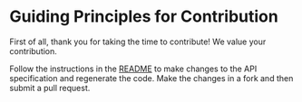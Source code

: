 # Guiding Principles for Contribution
First of all, thank you for taking the time to contribute! We value your contribution. 

Follow the instructions in the [README](README.md#code-generation) to make changes to the API specification and regenerate the code. Make the changes in a fork and then submit a pull request.
